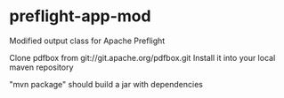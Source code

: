 preflight-app-mod
=================

Modified output class for Apache Preflight

Clone pdfbox from git://git.apache.org/pdfbox.git
Install it into your local maven repository

"mvn package" should build a jar with dependencies
